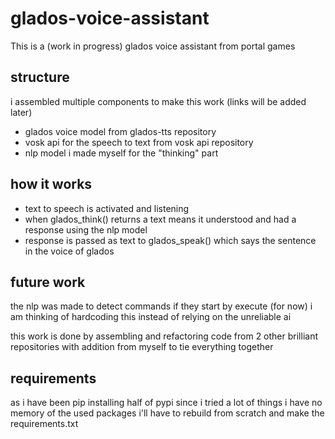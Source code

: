 # glados-voice-assistant
This is a (work in progress) glados voice assistant from portal games

## structure
i assembled multiple components to make this work
(links will be added later)
- glados voice model from glados-tts repository
- vosk api for the speech to text from vosk api repository 
- nlp model i made myself for the "thinking" part

## how it works
- text to speech is activated and listening
- when glados_think() returns a text means it understood and had a response using the nlp model
- response is passed as text to glados_speak() which says the sentence in the voice of glados

## future work
the nlp was made to detect commands if they start by execute (for now)
i am thinking of hardcoding this instead of relying on the unreliable ai

this work is done by assembling and refactoring code from 2 other brilliant repositories with addition from myself to tie everything together 

## requirements 
as i have been pip installing half of pypi since i tried a lot of things i have no memory of the used packages i'll have to rebuild from scratch and make the requirements.txt
